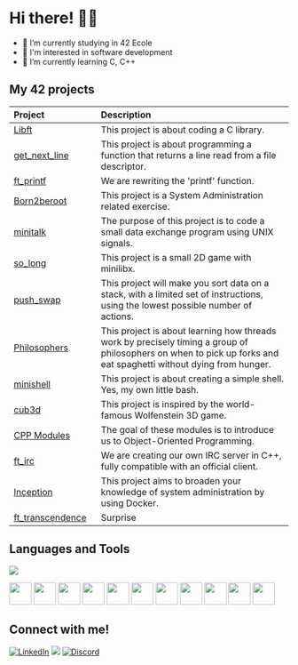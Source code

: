 # Hi there! 👋🏻

- 🔭 I’m currently studying in 42 Ecole
- 🎨 I'm interested in software development
- 🌱 I’m currently learning C, C++

## My 42 projects

<!-- <p align="center">
	<a href="https://profile.intra.42.fr/users/yaktas">
		<img width="48%" src="https://badge42.vercel.app/api/v2/cl6nfxu0j00060gl161hzaqgt/stats?cursusId=21&coalitionId=362" alt="yaktas's 42 stats" />
	</a>

<table width="100%" align="center">
  <tr style="display:flex; justify-content:space-around; padding:0;">
  <td style="padding:0; margin:0;">

| Project | Score | 
| :- | :-: |
| Libft <img width=80>| [![yaktas's 42 Libft Score](https://badge42.vercel.app/api/v2/cl6nfxu0j00060gl161hzaqgt/project/2489485)](https://github.com/yeaktas/libft) |
| get_next_line | [![yaktas's 42 get_next_line Score](https://badge42.vercel.app/api/v2/cl6nfxu0j00060gl161hzaqgt/project/2538102)](https://github.com/yeaktas/get_next_line) |
| ft_printf | [![yaktas's 42 ft_printf Score](https://badge42.vercel.app/api/v2/cl6nfxu0j00060gl161hzaqgt/project/2538104)](https://github.com/yeaktas/ft_printf) |
| Born2beroot | [![yaktas's 42 Born2beroot Score](https://badge42.vercel.app/api/v2/cl6nfxu0j00060gl161hzaqgt/project/2538103)](https://github.com/yeaktas/Born2beRoot) |
| minitalk | [![yaktas's 42 minitalk Score](https://badge42.vercel.app/api/v2/cl6nfxu0j00060gl161hzaqgt/project/2608992)](https://github.com/yeaktas/minitalk) |
| so_long | [![yaktas's 42 so_long Score](https://badge42.vercel.app/api/v2/cl6nfxu0j00060gl161hzaqgt/project/2609066)](https://github.com/yeaktas/so_long) |
| push_swap | [![yaktas's 42 push_swap Score](https://badge42.vercel.app/api/v2/cl6nfxu0j00060gl161hzaqgt/project/2609065)](https://github.com/yeaktas/push_swap) |
| Exam Rank 02 <img width=80>| [![yaktas's 42 Exam Rank 02 Score](https://badge42.vercel.app/api/v2/cl6nfxu0j00060gl161hzaqgt/project/2642765)](https://github.com/JaeSeoKim/badge42) |

</td>
  <td style="padding:0; margin:0;">

|Project|Score| 
| :-	|	:-:	|
| Philosophers <img width=80>| [![yaktas's 42 Philosophers Score](https://badge42.vercel.app/api/v2/cl6nfxu0j00060gl161hzaqgt/project/2855449)](https://github.com/yeaktas/Philosophers) |
| minishell | [![yaktas's 42 minishell Score](https://badge42.vercel.app/api/v2/cl6nfxu0j00060gl161hzaqgt/project/2855450)](https://github.com/yeaktas/minishell) |
| Exam Rank 03 | [![yaktas's 42 Exam Rank 03 Score](https://badge42.vercel.app/api/v2/cl6nfxu0j00060gl161hzaqgt/project/2912776)](https://github.com/JaeSeoKim/badge42) |
| NetPractice | [![yaktas's 42 NetPractice Score](https://badge42.vercel.app/api/v2/cl6nfxu0j00060gl161hzaqgt/project/2937466)](https://github.com/JaeSeoKim/badge42) |
| cub3d | [![yaktas's 42 cub3d Score](https://badge42.vercel.app/api/v2/cl6nfxu0j00060gl161hzaqgt/project/2937469)](https://github.com/yeaktas/cub3d) |
| CPP Modules | [![yaktas's 42 CPP Module 00 Score](https://badge42.vercel.app/api/v2/cl6nfxu0j00060gl161hzaqgt/project/2937475)](https://github.com/yeaktas/CPP-Modules) |
| Exam Rank 04 <img width=80>| [![yaktas's 42 Exam Rank 04 Score](https://badge42.vercel.app/api/v2/cl6nfxu0j00060gl161hzaqgt/project/3147784)](https://github.com/JaeSeoKim/badge42) |
| ft_irc | [![yaktas's 42 ft_irc Score](https://badge42.vercel.app/api/v2/cl6nfxu0j00060gl161hzaqgt/project/3205512)]() |
| Inception | [![yaktas's 42 Inception Score](https://badge42.vercel.app/api/v2/cl6nfxu0j00060gl161hzaqgt/project/3205511)]() |

  </td></tr>
  </table>
 -->


| Project | Description | 
| :- | :- |
| [Libft](https://github.com/yeaktas/libft) <img width=80>| This project is about coding a C library. |
| [get_next_line](https://github.com/yeaktas/get_next_line) | This project is about programming a function that returns a line read from a file descriptor.|
| [ft_printf](https://github.com/yeaktas/ft_printf) | We are rewriting the 'printf' function. |
| [Born2beroot](https://github.com/yeaktas/Born2beRoot) | This project is a System Administration related exercise. |
| [minitalk](https://github.com/yeaktas/minitalk) | The purpose of this project is to code a small data exchange program using UNIX signals. |
| [so_long](https://github.com/yeaktas/so_long) | This project is a small 2D game with minilibx. |
| [push_swap](https://github.com/yeaktas/push_swap) | This project will make you sort data on a stack, with a limited set of instructions, using the lowest possible number of actions. |
| [Philosophers](https://github.com/yeaktas/Philosophers) <img width=80>| This project is about learning how threads work by precisely timing a group of philosophers on when to pick up forks and eat spaghetti without dying from hunger. |
| [minishell](https://github.com/yeaktas/minishell) | This project is about creating a simple shell. Yes, my own little bash. |
| [cub3d](https://github.com/yeaktas/cub3d) | This project is inspired by the world-famous Wolfenstein 3D game. |
| [CPP Modules](https://github.com/yeaktas/CPP-Modules) | The goal of these modules is to introduce us to Object-Oriented Programming. |
| [ft_irc](https://github.com/yeaktas/IRC) | We are creating our own IRC server in C++, fully compatible with an official client. |
| [Inception](https://github.com/yeaktas/Inception) | This project aims to broaden your knowledge of system administration by using Docker. |
| [ft_transcendence](https://github.com/fleizean/ft_transcendence_newpdf) | Surprise |


## Languages and Tools
<img src="https://forthebadge.com/images/badges/ctrl-c-ctrl-v.svg" />
<p allign="left">
<img width=40 src="https://cdn.jsdelivr.net/gh/devicons/devicon/icons/c/c-original.svg" /> 
<img width=40 src="https://cdn.jsdelivr.net/gh/devicons/devicon/icons/cplusplus/cplusplus-original.svg" />  
<img width=40 src="https://cdn.jsdelivr.net/gh/devicons/devicon/icons/vim/vim-original.svg" />
<img width=40 src="https://cdn.jsdelivr.net/gh/devicons/devicon/icons/git/git-original.svg" />
<img width=40 src="https://cdn.jsdelivr.net/gh/devicons/devicon/icons/docker/docker-original-wordmark.svg" />
<img width=40 src="https://cdn.jsdelivr.net/gh/devicons/devicon/icons/vscode/vscode-original.svg" />
<img width=40 src="https://cdn.jsdelivr.net/gh/devicons/devicon/icons/bash/bash-original.svg" />
<img width=40 src="https://cdn.jsdelivr.net/gh/devicons/devicon/icons/markdown/markdown-original.svg" />
<img width=40 src="https://cdn.jsdelivr.net/gh/devicons/devicon/icons/sourcetree/sourcetree-original.svg" />
<img width=40 src="https://cdn.jsdelivr.net/gh/devicons/devicon/icons/slack/slack-original.svg" />
<img width=40 src="https://cdn.jsdelivr.net/gh/devicons/devicon/icons/blender/blender-original.svg"  />
          
</p>         

## Connect with me!

[![LinkedIn](https://img.shields.io/badge/LinkedIn-0077B5?style=for-the-badge&logo=linkedin&logoColor=white)](https://www.linkedin.com/in/yeaktas/)
[![](https://img.shields.io/badge/Gmail-D14836?style=for-the-badge&logo=gmail&logoColor=white)](mailto:yunusemreaktas97@gmail.com)
[![Discord](https://img.shields.io/badge/Discord-7289DA?style=for-the-badge&logo=discord&logoColor=white)](https://discordapp.com/users/173847103007621121)

<!--
**yeaktas/yeaktas** is a ✨ _special_ ✨ repository because its `README.md` (this file) appears on your GitHub profile.

Here are some ideas to get you started:

- 🔭 I’m currently studying in 42 school
- 🌱 I’m currently learning ...
- 👯 I’m looking to collaborate on ...
- 🤔 I’m looking for help with ...
- 💬 Ask me about ...
- 📫 How to reach me: ...
- 😄 Pronouns: ...
- ⚡ Fun fact: ...
-->

